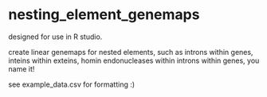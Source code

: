 # nesting_element_genemaps

designed for use in R studio. 

create linear genemaps for nested elements, such as introns within genes, inteins within exteins, homin endonucleases within introns within genes, you name it!

see example_data.csv for formatting :)
